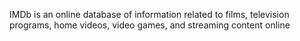 IMDb is an online database of information related to films, television programs, home videos, video games, and streaming content online
